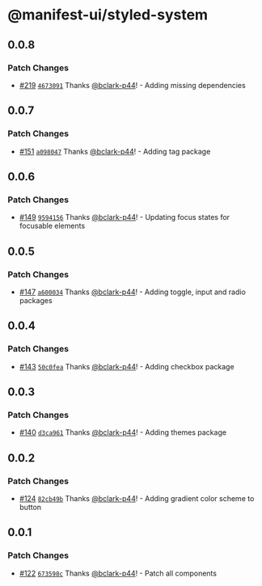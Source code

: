 # @manifest-ui/styled-system

## 0.0.8

### Patch Changes

- [#219](https://github.com/project44/manifest-ui/pull/219)
  [`4673091`](https://github.com/project44/manifest-ui/commit/467309177011eef0fd79339960553aef5431735f)
  Thanks [@bclark-p44](https://github.com/bclark-p44)! - Adding missing dependencies

## 0.0.7

### Patch Changes

- [#151](https://github.com/project44/manifest-ui/pull/151)
  [`a098047`](https://github.com/project44/manifest-ui/commit/a098047c9eb021b31e2794b19ce86d5eee1f93d0)
  Thanks [@bclark-p44](https://github.com/bclark-p44)! - Adding tag package

## 0.0.6

### Patch Changes

- [#149](https://github.com/project44/manifest-ui/pull/149)
  [`9594156`](https://github.com/project44/manifest-ui/commit/9594156cdbade533187258f63461a7d2cea198e1)
  Thanks [@bclark-p44](https://github.com/bclark-p44)! - Updating focus states for focusable
  elements

## 0.0.5

### Patch Changes

- [#147](https://github.com/project44/manifest-ui/pull/147)
  [`a600034`](https://github.com/project44/manifest-ui/commit/a600034fc95cf1ab7c9c897077eefe0b3c6fff8c)
  Thanks [@bclark-p44](https://github.com/bclark-p44)! - Adding toggle, input and radio packages

## 0.0.4

### Patch Changes

- [#143](https://github.com/project44/manifest-ui/pull/143)
  [`50c0fea`](https://github.com/project44/manifest-ui/commit/50c0feae2c35746a8c95ad3ef6f9b319884d4e2f)
  Thanks [@bclark-p44](https://github.com/bclark-p44)! - Adding checkbox package

## 0.0.3

### Patch Changes

- [#140](https://github.com/project44/manifest-ui/pull/140)
  [`d3ca961`](https://github.com/project44/manifest-ui/commit/d3ca961f66d0d696b332ea688d98fac2fdf025e5)
  Thanks [@bclark-p44](https://github.com/bclark-p44)! - Adding themes package

## 0.0.2

### Patch Changes

- [#124](https://github.com/project44/manifest-ui/pull/124)
  [`82cb49b`](https://github.com/project44/manifest-ui/commit/82cb49b30afd4fa6dc75f3da7244eba5ca886ec9)
  Thanks [@bclark-p44](https://github.com/bclark-p44)! - Adding gradient color scheme to button

## 0.0.1

### Patch Changes

- [#122](https://github.com/project44/manifest-ui/pull/122)
  [`673598c`](https://github.com/project44/manifest-ui/commit/673598c6ae79e667f2933a8adaf9fd763998e464)
  Thanks [@bclark-p44](https://github.com/bclark-p44)! - Patch all components
